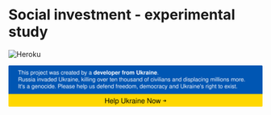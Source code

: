 # Social investment - experimental study

![Heroku](https://pyheroku-badge.herokuapp.com/?app=socinv&style=flat)

[![Stand With Ukraine](https://raw.githubusercontent.com/vshymanskyy/StandWithUkraine/main/banner-direct-single.svg)](https://stand-with-ukraine.pp.ua)
